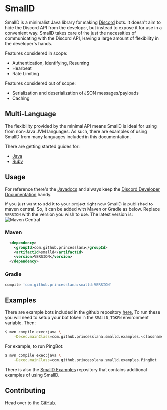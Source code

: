 # SmallD

SmallD is a minimalist Java library for making [Discord](https://discordapp.com) bots.
It doesn't aim to hide the Discord API from the developer, but instead to expose it for
use in a convenient way.
SmallD takes care of the just the necessities of communicating with the Discord API, leaving
a large amount of flexibility in the developer's hands.

Features considered in scope:

* Authentication, Identifying, Resuming
* Hearbeat
* Rate Limiting

Features considered out of scope:

* Serialization and deserialization of JSON messages/payloads
* Caching

## Multi-Language

The flexibility provided by the minimal API means SmallD is ideal for using from non-Java JVM
languages.
As such, there are examples of using SmallD from many languages included in this documentation.

There are getting started guides for:

* [Java](getting_started/java.md)
* [Ruby](getting_started/ruby.md)

## Usage

For reference there's the [Javadocs](https://www.javadoc.io/doc/com.github.princesslana/smalld) and
always keep the [Discord Developer Documentation](https://discordapp.com/developers/docs/intro) handy.

If you just want to add it to your project right now SmallD is published to maven central.
So, it can be added with Maven or Gradle as below.
Replace `VERSION` with the version you wish to use.
The latest version is: ![Maven Central](https://img.shields.io/maven-central/v/com.github.princesslana/smalld.svg)

### Maven

```xml
  <dependency>
    <groupId>com.github.princesslana</groupId>
    <artifactId>smalld</artifactId>
    <version>VERSION</version>
  </dependency>
```

### Gradle

```groovy
compile 'com.github.princesslana:smalld:VERSION'
```

## Examples

There are example bots included in the github repository
[here.](https://github.com/princesslana/smalld/tree/master/src/main/java/com/github/princesslana/smalld/examples)
To run these you will need to setup your bot token in the `SMALLD_TOKEN` environment variable.
Then:

```bash
$ mvn compile exec:java \
    -Dexec.mainClass=com.github.princesslana.smalld.examples.<classname>
```

For example, to run PingBot:

```bash
$ mvn compile exec:java \
    -Dexec.mainClass=com.github.princesslana.smalld.examples.PingBot
```

There is also the [SmallD Examples](https://github.com/princesslana/smalld-examples) repository
that contains additional examples of using SmallD.

## Contributing

Head over to the [GitHub](https://github.com/princesslana/smalld).
